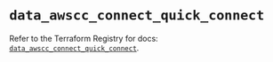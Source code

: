 # `data_awscc_connect_quick_connect`

Refer to the Terraform Registry for docs: [`data_awscc_connect_quick_connect`](https://registry.terraform.io/providers/hashicorp/awscc/0.70.0/docs/data-sources/connect_quick_connect).
